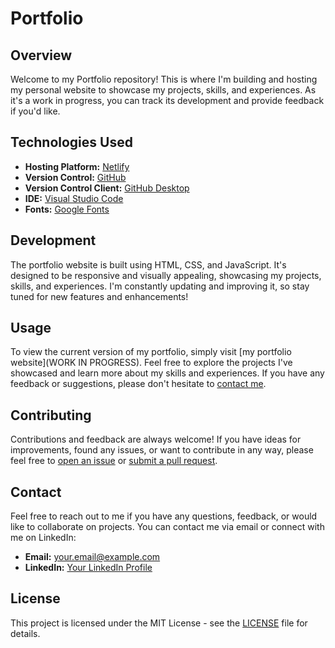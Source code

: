 # Portfolio

## Overview
Welcome to my Portfolio repository! This is where I'm building and hosting my personal website to showcase my projects, skills, and experiences. As it's a work in progress, you can track its development and provide feedback if you'd like.

## Technologies Used
- **Hosting Platform:** [Netlify](https://www.netlify.com/)
- **Version Control:** [GitHub](https://github.com/)
- **Version Control Client:** [GitHub Desktop](https://desktop.github.com/)
- **IDE:** [Visual Studio Code](https://code.visualstudio.com/)
- **Fonts:** [Google Fonts](https://fonts.google.com/)

## Development
The portfolio website is built using HTML, CSS, and JavaScript. It's designed to be responsive and visually appealing, showcasing my projects, skills, and experiences. I'm constantly updating and improving it, so stay tuned for new features and enhancements!

## Usage
To view the current version of my portfolio, simply visit [my portfolio website](WORK IN PROGRESS). Feel free to explore the projects I've showcased and learn more about my skills and experiences. If you have any feedback or suggestions, please don't hesitate to [contact me](#contact).

## Contributing
Contributions and feedback are always welcome! If you have ideas for improvements, found any issues, or want to contribute in any way, please feel free to [open an issue](../../issues) or [submit a pull request](../../pulls).

## Contact
Feel free to reach out to me if you have any questions, feedback, or would like to collaborate on projects. You can contact me via email or connect with me on LinkedIn:

- **Email:** [your.email@example.com](mailto:jamkocak88@gmail.com)
- **LinkedIn:** [Your LinkedIn Profile](https://www.linkedin.com/in/james-kocak/)


## License
This project is licensed under the MIT License - see the [LICENSE](LICENSE) file for details.
